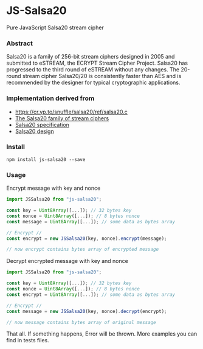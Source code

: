 # JS-Salsa20
Pure JavaScript Salsa20 stream cipher

### Abstract
Salsa20 is a family of 256-bit stream ciphers designed in 2005
and submitted to eSTREAM, the ECRYPT Stream Cipher Project.
Salsa20 has progressed to the third round of eSTREAM without any
changes. The 20-round stream cipher Salsa20/20 is consistently faster
than AES and is recommended by the designer for typical cryptographic
applications.

### Implementation derived from 
- https://cr.yp.to/snuffle/salsa20/ref/salsa20.c
- [The Salsa20 family of stream ciphers](https://cr.yp.to/snuffle/salsafamily-20071225.pdf)
- [Salsa20 specification](https://cr.yp.to/snuffle/spec.pdf)
- [Salsa20 design](https://cr.yp.to/snuffle/design.pdf)

### Install
```
npm install js-salsa20 --save
```

### Usage
Encrypt message with key and nonce
```javascript
import JSSalsa20 from "js-salsa20";

const key = Uint8Array([...]); // 32 bytes key
const nonce = Uint8Array([...]); // 8 bytes nonce
const message = Uint8Array([...]); // some data as bytes array

// Encrypt //
const encrypt = new JSSalsa20(key, nonce).encrypt(message);

// now encrypt contains bytes array of encrypted message
```

Decrypt encrypted message with key and nonce
```javascript
import JSSalsa20 from "js-salsa20";

const key = Uint8Array([...]); // 32 bytes key
const nonce = Uint8Array([...]); // 8 bytes nonce
const encrypt = Uint8Array([...]); // some data as bytes array

// Encrypt //
const message = new JSSalsa20(key, nonce).decrypt(encrypt);

// now message contains bytes array of original message
```

That all. If something happens, Error will be thrown.
More examples you can find in tests files.
